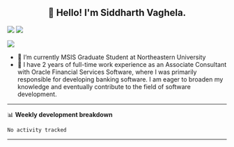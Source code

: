 <h2 align="center">👋 Hello! I'm Siddharth Vaghela.</h2>
<p align="center">

  <a href="https://www.linkedin.com/in/siddharth-vaghela/"><img src="https://img.shields.io/badge/LinkedIn-0077B5?style=for-the-badge&logo=linkedin&logoColor=white" /></a>
  <a href="mailto:vaghelasiddharth90@gmail.com"><img src="https://img.shields.io/badge/Gmail-D14836?style=for-the-badge&logo=gmail&logoColor=white" /></a>

  <a href="https://www.instagram.com/siddharthvaghela_/"><img src="https://img.shields.io/badge/Instagram-E4405F?style=for-the-badge&logo=instagram&logoColor=white" /></a>
</p>


- 🔭 I’m currently MSIS Graduate Student at Northeastern University
- 🌱 I have 2 years of full-time work experience as an Associate Consultant with Oracle Financial Services Software, where I was primarily responsible for developing banking software.
I am eager to broaden my knowledge and eventually contribute to the field of software development. 

-------



📊 **Weekly development breakdown**
<!--START_SECTION:waka-->

```text
No activity tracked
```

<!--END_SECTION:waka-->

-------
